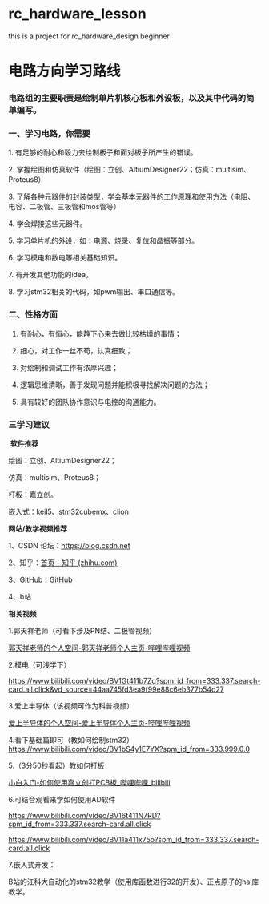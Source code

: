# rc_hardware_lesson
this is a project for rc_hardware_design beginner
#

# 电路方向学习路线

### 电路组的主要职责是绘制单片机核心板和外设板，以及其中代码的简单编写。

### 一、学习电路，你需要

1. 有足够的耐心和毅力去绘制板子和面对板子所产生的错误。

2. 掌握绘图和仿真软件（绘图：立创、AltiumDesigner22；仿真：multisim、Proteus8）

3. 了解各种元器件的封装类型，学会基本元器件的工作原理和使用方法（电阻、电容、二极管、三极管和mos管等）

4. 学会焊接这些元器件。

5. 学习单片机的外设，如：电源、烧录、复位和晶振等部分。

6. 学习模电和数电等相关基础知识。

7. 有开发其他功能的idea。

8. 学习stm32相关的代码，如pwm输出、串口通信等。

### 二、性格方面

1. 有耐心，有恒心，能静下心来去做比较枯燥的事情；
  
2. 细心，对工作一丝不苟，认真细致；
  
3. 对绘制和调试工作有浓厚兴趣；
  
4. 逻辑思维清晰，善于发现问题并能积极寻找解决问题的方法；
  
5. 具有较好的团队协作意识与电控的沟通能力。
  

### 三学习建议

 **软件推荐**

绘图：立创、AltiumDesigner22；

仿真：multisim、Proteus8；

打板：嘉立创。

嵌入式：keil5、stm32cubemx、clion

**网站/教学视频推荐**

1、CSDN 论坛：[<u><span class="15">https://blog.csdn.net</span></u>](https://blog.csdn.net)

2、知乎：[<u><span class="15"><font face="宋体">首页</font> - 知乎 (zhihu.com)</span></u>](https://www.zhihu.com/)

3、GitHub：[<u><span class="15">GitHub</span></u>](https://github.com/)

4、b站

**相关视频**

1.郭天祥老师（可看下涉及PN结、二极管视频）

[郭天祥老师的个人空间-郭天祥老师个人主页-哔哩哔哩视频](https://space.bilibili.com/1042590734)

2.模电（可浅学下）

https://www.bilibili.com/video/BV1Gt411b7Zq?spm_id_from=333.337.search-card.all.click&vd_source=44aa745fd3ea9f99e88c6eb377b54d27

3.爱上半导体（该视频可作为科普视频）

[爱上半导体的个人空间-爱上半导体个人主页-哔哩哔哩视频](https://space.bilibili.com/395188578)

4.看下基础篇即可（教如何绘制stm32）https://www.bilibili.com/video/BV1bS4y1E7YX?spm_id_from=333.999.0.0

5.（3分50秒看起）教如何打板

[<u><span class="15"><font face="宋体">小白入门</font>-如何使用嘉立创打PCB板_哔哩哔哩_bilibili</span></u>](https://www.bilibili.com/video/BV18i4y1N7KN?spm_id_from=333.337.search-card.all.click)

6.可结合观看来学如何使用AD软件

https://www.bilibili.com/video/BV16t411N7RD?spm_id_from=333.337.search-card.all.click

https://www.bilibili.com/video/BV11a411x75o?spm_id_from=333.337.search-card.all.click

7.嵌入式开发：

B站的江科大自动化的stm32教学（使用库函数进行32的开发）、正点原子的hal库教学。
